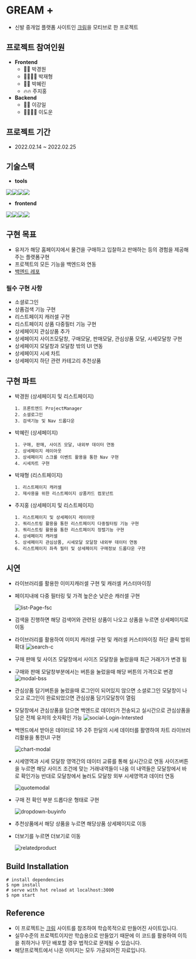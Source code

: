 # GREAM +

- 신발 중개업 플랫폼 사이트인 <a href="https://kream.co.kr/">크림</a>을 모티브로 한 프로젝트

## **프로젝트 참여인원**

- **Frontend**
  - 🍻🍻 박경원
  - 💪🏻💪🏻 박재형
  - 🦋🦋 박혜린
  - 🔥🔥 주지홍
- **Backend**
  - 🐨🐨 이강일
  - 🐻‍❄️🐻‍❄️ 이도운

## **프로젝트 기간**

- 2022.02.14 ~ 2022.02.25

## **기술스택**

- **tools**

<img src="https://img.shields.io/badge/github-181717?style=for-the-badge&logo=github&logoColor=white"><img src="https://img.shields.io/badge/git-F05032?style=for-the-badge&logo=git&logoColor=white"><img src="https://img.shields.io/badge/Trello-%23026AA7.svg?style=for-the-badge&logo=Trello&logoColor=white"><img src="https://img.shields.io/badge/Slack-4A154B?style=for-the-badge&logo=slack&logoColor=white">

- **frontend**

<img src="https://img.shields.io/badge/html5-E34F26?style=for-the-badge&logo=html5&logoColor=white"><img src="https://img.shields.io/badge/css-1572B6?style=for-the-badge&logo=css3&logoColor=white"><img src="https://img.shields.io/badge/javascript-F7DF1E?style=for-the-badge&logo=javascript&logoColor=black"><img src="https://img.shields.io/badge/react-61DAFB?style=for-the-badge&logo=react&logoColor=black">

## **구현 목표**

- 유저가 해당 홈페이지에서 물건을 구매하고 입찰하고 판매하는 등의 경험을 제공해주는 플랫폼구현
- 프로젝트의 모든 기능을 백엔드와 연동
- <a href="https://github.com/wecode-bootcamp-korea/29-2nd-GREAM-backend.git">백엔드 레포</a>

### 필수 구현 사항

- 소셜로그인
- 상품검색 기능 구현
- 리스트페이지 캐러셀 구현
- 리스트페이지 상품 다중필터 기능 구현
- 상세페이지 관심상품 추가
- 상세페이지 사이즈모달창, 구매모달, 판매모달, 관심상품 모달, 시세모달창 구현
- 상세페이지 모달창과 모달창 밖의 UI 연동
- 상세페이지 시세 차트
- 상세페이지 하단 관련 카테고리 추천상품

## **구현 파트**

- 박경원 (상세페이지 및 리스트페이지)
  ```
  1. 프론트엔드 ProjectManager
  2. 소셜로그인
  3. 검색기능 및 Nav 드롭다운
  ```
- 박혜린 (상세페이지)
  ```
  1. 구매, 판매, 사이즈 모달, 내외부 데이터 연동
  2. 상세페이지 레이아웃
  3. 상세페이지 스크롤 이벤트 활용을 통한 Nav 구현
  4. 시세차트 구현
  ```
- 박재형 (리스트페이지)
  ```
  1. 리스트페이지 캐러셀
  2. 재사용을 위한 리스트페이지 상품카드 컴포넌트
  ```
- 주지홍 (상세페이지 및 리스트페이지)
  ```
  1. 리스트페이지 및 상세페이지 레이아웃
  2. 쿼리스트링 활용을 통한 리스트페이지 다중필터링 기능 구현
  3. 쿼리스트링 활용을 통한 리스트페이지 정렬기능 구현
  4. 상세페이지 캐러셀
  5. 상세페이지 관심상품, 시세모달 모달창 내외부 데이터 연동
  6. 리스트페이지 좌측 필터 및 상세페이지 구매정보 드롭다운 구현
  ```

## **시연**

- 라이브러리를 활용한 이미지캐러셀 구현 및 캐러셀 커스터마이징
- 페이지내에 다중 필터링 및 가격 높은순 낮은순 캐러셀 구현
  
  <img src="https://i.ibb.co/H2yNNZ5/list-Page-fsc.gif" alt="list-Page-fsc" border="0">
- 검색을 진행하면 해당 검색어와 관련된 상품이 나오고 상품을 누르면 상세페이지로 이동
- 라이브러리를 활용하여 이미지 캐러셀 구현 및 캐러셀 커스터마이징 하단 클릭 범위 확대
  <img src="https://i.ibb.co/rmcRm7V/search-c.gif" alt="search-c" border="0">
- 구매 판매 및 사이즈 모달창에서 사이즈 모달창을 눌렀을때 최근 거래가가 변경 됨
- 구매와 판매 모달창부분에서는 버튼을 눌렀을때 해당 버튼의 가격으로 변경
  <img src="https://i.ibb.co/hW9BgDz/modal-bss.gif" alt="modal-bss" border="0">
- 관심상품 담기버튼을 눌렀을때 로그인이 되어있지 않으면 소셜로그인 모달창이 나오고 로그인이 완료되었으면 관심상품 담기모달창이 열림
- 모달창에서 관심상품을 담으면 백엔드로 데이터가 전송되고 실시간으로 관심상품을 담은 전체 유저의 숫자확인 가능
  <img src="https://i.ibb.co/cFmZD9Y/social-Login-Intersted.gif" alt="social-Login-Intersted" border="0">
- 백엔드에서 받아온 데이터로 1주 2주 한달의 시세 데이터를 활영하여 차트 라이브러리활용을
  통한UI 구현

  <img src="https://i.ibb.co/KFVc4WY/chart-modal.gif" alt="chart-modal" border="0">

- 시세영역과 시세 모달창 영역간의 데이터 교류를 통해 실시간으로 연동 사이즈버튼을 누르면 해당 사이즈 조건에 맞는 거래내역들이 나옴 이 내역들은 모달창에서 바로 확인가능 반대로 모달창에서 눌러도 모달창 외부 시세영역과 데이터 연동
  
  <img src="https://i.ibb.co/Pw8q4zG/quotemodal.gif" alt="quotemodal" border="0">
- 구매 전 확인 부분 드롭다운 형태로 구현
  
  <img src="https://i.ibb.co/D74YvFh/dropdown-buyinfo.gif" alt="dropdown-buyinfo" border="0">
- 추천상품에서 해당 상품을 누르면 해당상품 상세페이지로 이동
- 더보기를 누르면 더보기로 이동
  
  <img src="https://i.ibb.co/1GWLXMn/relatedproduct.gif" alt="relatedproduct" border="0">

## **Build Installation**

```
# install dependencies
$ npm install
# serve with hot reload at localhost:3000
$ npm start
```

## **Reference**

- 이 프로젝트는 <a href="https://kream.co.kr/">크림</a> 사이트를 참조하여 학습목적으로 만들어진 사이트입니다.
- 실무수준의 프로젝트이지만 학습용으로 만들었기 때문에 이 코드를 활용하여 이득을 취하거나 무단 배포할 경우 법적으로 문제될 수 있습니다.
- 해당프로젝트에서 나온 이미지는 모두 가공되어진 자료입니다.
